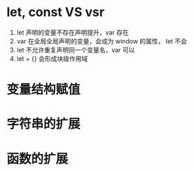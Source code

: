# let, const  VS  vsr
1. let 声明的变量不存在声明提升，var 存在
2. var 在全局全局声明的变量，会成为 window 的属性， let 不会
3. let 不允许重复声明同一个变量名，var 可以
4. let + {} 会形成块级作用域

# 变量结构赋值

# 字符串的扩展

# 

# 函数的扩展

